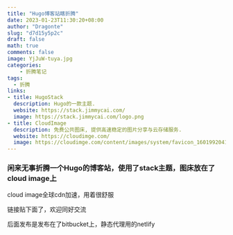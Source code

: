 ```yaml
---
title: "Hugo博客站瞎折腾"
date: 2023-01-23T11:30:20+08:00
author: "Dragonte"
slug: "d7d15y5p2c"
draft: false
math: true
comments: false
image: YjJuW-tuya.jpg
categories: 
    - 折腾笔记
tags:
  - 折腾
links:
- title: HugoStack
  description: Hugo的一款主题.
  website: https://stack.jimmycai.com/
  image: https://stack.jimmycai.com/logo.png
- title: CloudImage
  description: 免费公共图床, 提供高速稳定的图片分享与云存储服务.
  website: https://cloudimge.com/
  image: https://cloudimge.com/content/images/system/favicon_1601992041579_423f40.png
---
```

### 闲来无事折腾一个Hugo的博客站，使用了stack主题，图床放在了cloud image上

cloud image全球cdn加速，用着很舒服

链接贴下面了，欢迎同好交流

后面发布是发布在了bitbucket上，静态代理用的netlify